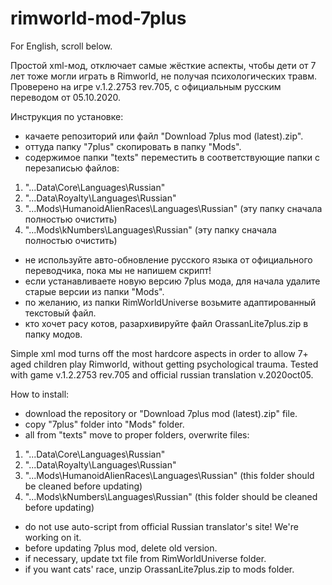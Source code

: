 # rimworld-mod-7plus

For English, scroll below.

Простой xml-мод, отключает самые жёсткие аспекты, чтобы дети от 7 лет тоже могли играть в Rimworld, не получая психологических травм. Проверено на игре v.1.2.2753 rev.705, с официальным русским переводом от 05.10.2020.

Инструкция по установке: 

- качаете репозиторий или файл "Download 7plus mod (latest).zip".
- оттуда папку "7plus" скопировать в папку "Mods".
- содержимое папки "texts" переместить в соответствующие папки с перезаписью файлов:
1. "...Data\Core\Languages\Russian\"
2. "...Data\Royalty\Languages\Russian\"
3. "...Mods\HumanoidAlienRaces\Languages\Russian" (эту папку сначала полностью очистить)
4. "...Mods\kNumbers\Languages\Russian" (эту папку сначала полностью очистить)
- не используйте авто-обновление русского языка от официального переводчика, пока мы не напишем скрипт!
- если устанавливаете новую версию 7plus мода, для начала удалите старые версии из папки "Mods".
- по желанию, из папки RimWorldUniverse возьмите адаптированный текстовый файл.
- кто хочет расу котов, разархивируйте файл OrassanLite7plus.zip в папку модов.

Simple xml mod turns off the most hardcore aspects in order to allow 7+ aged children play Rimworld, without getting psychological trauma. Tested with game v.1.2.2753 rev.705 and official russian translation v.2020oct05.

How to install:
- download the repository or "Download 7plus mod (latest).zip" file.
- copy "7plus" folder into "Mods" folder.
- all from "texts" move to proper folders, overwrite files:
1. "...Data\Core\Languages\Russian\"
2. "...Data\Royalty\Languages\Russian\"
3. "...Mods\HumanoidAlienRaces\Languages\Russian" (this folder should be cleaned before updating)
4. "...Mods\kNumbers\Languages\Russian" (this folder should be cleaned before updating)
- do not use auto-script from official Russian translator's site! We're working on it.
- before updating 7plus mod, delete old version.
- if necessary, update txt file from RimWorldUniverse folder.
- if you want cats' race, unzip OrassanLite7plus.zip to mods folder.
